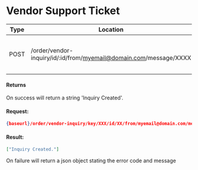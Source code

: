 # Vendor Support Ticket

|Type|Location|Permission|Description|Alias|
|--- |--- |--- |--- |--- |
|POST|/order/vendor-inquiry/id/:id/from/myemail@domain.com/message/XXXX|view_order|Create a new support inquiry for an order||


#### Returns

<div class="alert alert-success">On success will return a string 'Inquiry Created'.</div>


#### Request:

```json
{baseurl}/order/vendor-inquiry/key/XXX/id/XX/from/myemail@domain.com/message/XXXX
```

#### Result:

```json
["Inquiry Created."]
```

<div class="alert alert-danger">On failure will return a json object stating the error code and message</div>